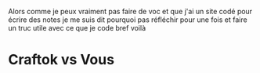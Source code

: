 Alors comme je peux vraiment pas faire de voc et que j'ai un site codé pour écrire des notes je me suis dit pourquoi pas réfléchir pour une fois et faire un truc utile avec ce que je code bref voilà 

# Craftok vs Vous
